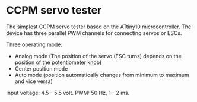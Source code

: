 # CCPM servo tester
The simplest CCPM servo tester based on the ATtiny10 microcontroller. 
The device has three parallel PWM channels for connecting servos or ESCs.

Three operating mode:
- Analog mode (The position of the servo (ESC turns) depends on the position of the potentiometer knob)
- Center position mode
- Auto mode (position automatically changes from minimum to maximum and vice versa)

Input voltage: 4.5 - 5.5 volt.
PWM: 50 Hz, 1 - 2 ms.
